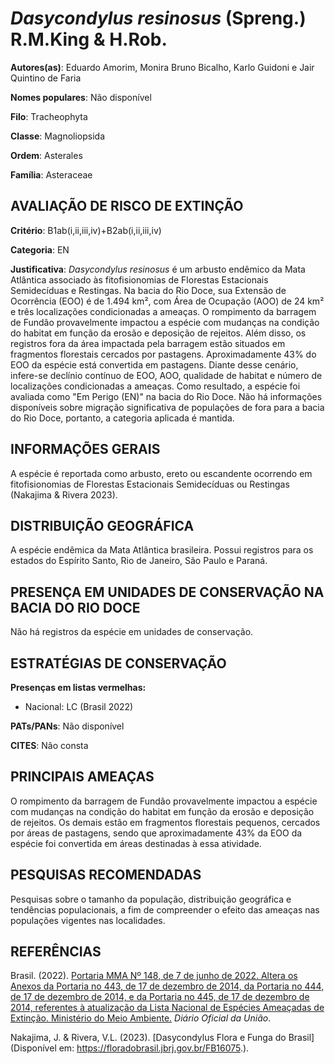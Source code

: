 # *Dasycondylus resinosus* (Spreng.) R.M.King & H.Rob.

**Autores(as)**: Eduardo Amorim, Monira Bruno Bicalho, Karlo Guidoni e Jair Quintino de Faria

**Nomes populares**: Não disponível

**Filo**: Tracheophyta

**Classe**: Magnoliopsida

**Ordem**: Asterales

**Família**: Asteraceae

## AVALIAÇÃO DE RISCO DE EXTINÇÃO

**Critério**: B1ab(i,ii,iii,iv)+B2ab(i,ii,iii,iv)

**Categoria**: EN

**Justificativa**: *Dasycondylus resinosus* é um arbusto endêmico da Mata Atlântica associado às fitofisionomias de Florestas Estacionais Semidecíduas e Restingas. Na bacia do Rio Doce, sua Extensão de Ocorrência (EOO) é de 1.494 km², com Área de Ocupação (AOO) de 24 km² e três localizações condicionadas a ameaças. O rompimento da barragem de Fundão provavelmente impactou a espécie com mudanças na condição do habitat em função da erosão e deposição de rejeitos. Além disso, os registros fora da área impactada pela barragem estão situados em fragmentos florestais cercados por pastagens. Aproximadamente 43% do EOO da espécie está convertida em pastagens. Diante desse cenário, infere-se declínio contínuo de EOO, AOO, qualidade de habitat e número de localizações condicionadas a ameaças. Como resultado, a espécie foi avaliada como "Em Perigo (EN)" na bacia do Rio Doce. Não há informações disponíveis sobre migração significativa de
populações de fora para a bacia do Rio Doce, portanto, a categoria aplicada é mantida.

## INFORMAÇÕES GERAIS

A espécie é reportada como arbusto, ereto ou escandente ocorrendo em fitofisionomias de Florestas Estacionais Semidecíduas ou Restingas (Nakajima & Rivera 2023).

## DISTRIBUIÇÃO GEOGRÁFICA

A espécie endêmica da Mata Atlântica brasileira. Possui registros para os estados do Espírito Santo, Rio de Janeiro, São Paulo e Paraná.

## PRESENÇA EM UNIDADES DE CONSERVAÇÃO NA BACIA DO RIO DOCE

Não há registros da espécie em unidades de conservação.

## ESTRATÉGIAS DE CONSERVAÇÃO

**Presenças em listas vermelhas:**

-   Nacional: LC (Brasil 2022)

**PATs/PANs**: Não disponível

**CITES**: Não consta

## PRINCIPAIS AMEAÇAS

O rompimento da barragem de Fundão provavelmente impactou a espécie com mudanças na condição do habitat em função da erosão e deposição de rejeitos. Os demais estão em fragmentos florestais pequenos, cercados por áreas de pastagens, sendo que aproximadamente 43% da EOO da espécie foi convertida em áreas destinadas à essa atividade.

## PESQUISAS RECOMENDADAS

Pesquisas sobre o tamanho da população, distribuição geográfica e tendências populacionais, a fim de compreender o efeito das ameaças nas populações vigentes nas localidades.

## REFERÊNCIAS

Brasil. (2022). [Portaria MMA Nº 148, de 7 de junho de 2022. Altera os Anexos da Portaria no 443, de 17 de dezembro de 2014, da Portaria no 444, de 17 de dezembro de 2014, e da Portaria no 445, de 17 de dezembro de 2014, referentes à atualização da Lista Nacional de Espécies Ameaçadas de Extinção. Ministério do Meio Ambiente.](https://in.gov.br/en/web/dou/-/portaria-mma-n-148-de-7-de-junho-de-2022-406272733) *Diário Oficial da União*.

Nakajima, J. & Rivera, V.L. (2023). [Dasycondylus Flora e Funga do Brasil](Disponível em: <https://floradobrasil.jbrj.gov.br/FB16075>.).
